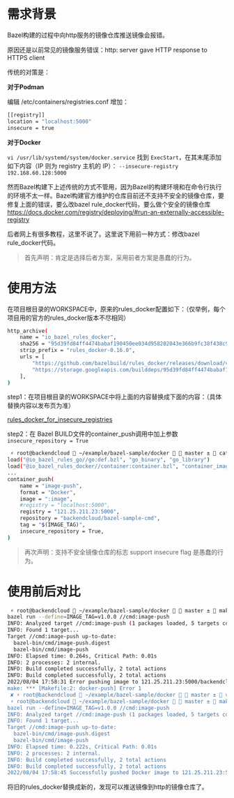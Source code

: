 
# 需求背景

Bazel构建的过程中向http服务的镜像仓库推送镜像会报错。

原因还是以前常见的镜像服务错误：http: server gave HTTP response to HTTPS client

传统的对策是：

**对于Podman**

编辑 /etc/containers/registries.conf 增加：

```bash
[[registry]]
location = "localhost:5000"
insecure = true
```

**对于Docker**

`vi /usr/lib/systemd/system/docker.service` 找到 `ExecStart`，在其末尾添加如下内容（IP 则为 registry 主机的 IP）： `--insecure-registry 192.168.60.128:5000`

然而Bazel构建下上述传统的方式不管用，因为Bazel的构建环境和在命令行执行的环境不太一样。Bazel构建官方维护的仓库目前还不支持不安全的镜像仓库，要修复上面的错误，要么改bazel rule_docker代码，要么做个安全的镜像仓库 https://docs.docker.com/registry/deploying/#run-an-externally-accessible-registry

后者网上有很多教程，这里不说了。这里说下用前一种方式：修改bazel rule_docker代码。

> 首先声明：肯定是选择后者方案，采用前者方案是愚蠢的行为。



# 使用方法


在项目根目录的WORKSPACE中，原来的rules_docker配置如下：（仅举例，每个项目用的官方的rules_docker版本不尽相同）

```bash
http_archive(
    name = "io_bazel_rules_docker",
    sha256 = "95d39fd84ff4474babaf190450ee034d958202043e366b9fc38f438c9e6c3334",
    strip_prefix = "rules_docker-0.16.0",
    urls = [
        "https://github.com/bazelbuild/rules_docker/releases/download/v0.16.0/rules_docker-v0.16.0.tar.gz",
        "https://storage.googleapis.com/builddeps/95d39fd84ff4474babaf190450ee034d958202043e366b9fc38f438c9e6c3334",
    ],
)
```

step1：在项目根目录的WORKSPACE中将上面的内容替换成下面的内容：（具体替换内容以发布页为准）

[rules_docker_for_insecure_registries](https://github.com/backendcloud/rules_docker_for_insecure_registries/releases/tag/rules_docker_for_insecure_registries)

step2：在 Bazel BUILD文件的container_push调用中加上参数`insecure_repository = True`

```bash
 ⚡ root@backendcloud  ~/example/bazel-sample/docker   master ±  cat cmd/BUILD.bazel 
load("@io_bazel_rules_go//go:def.bzl", "go_binary", "go_library")
load("@io_bazel_rules_docker//container:container.bzl", "container_image", "container_push")
...
container_push(
    name = "image-push",
    format = "Docker",
    image = ":image",
    #registry = "localhost:5000",
    registry = "121.25.211.23:5000",
    repository = "backendcloud/bazel-sample-cmd",
    tag = "$(IMAGE_TAG)",
    insecure_repository = True,
)
```

> 再次声明：支持不安全镜像仓库的标志 support insecure flag 是愚蠢的行为。

# 使用前后对比

```bash
 ⚡ root@backendcloud  ~/example/bazel-sample/docker   master ±  make docker-push
bazel run --define=IMAGE_TAG=v1.0.0 //cmd:image-push
INFO: Analyzed target //cmd:image-push (1 packages loaded, 5 targets configured).
INFO: Found 1 target...
Target //cmd:image-push up-to-date:
  bazel-bin/cmd/image-push.digest
  bazel-bin/cmd/image-push
INFO: Elapsed time: 0.264s, Critical Path: 0.01s
INFO: 2 processes: 2 internal.
INFO: Build completed successfully, 2 total actions
INFO: Build completed successfully, 2 total actions
2022/08/04 17:58:31 Error pushing image to 121.25.211.23:5000/backendcloud/bazel-sample-cmd:v1.0.0: unable to push image to 121.25.211.23:5000/backendcloud/bazel-sample-cmd:v1.0.0: Get "https://121.25.211.23:50t
make: *** [Makefile:2: docker-push] Error 1
 ✘ ⚡ root@backendcloud  ~/example/bazel-sample/docker   master ±  vi cmd/BUILD.bazel
 ⚡ root@backendcloud  ~/example/bazel-sample/docker   master ±  make docker-push  
bazel run --define=IMAGE_TAG=v1.0.0 //cmd:image-push
INFO: Analyzed target //cmd:image-push (1 packages loaded, 5 targets configured).
INFO: Found 1 target...
Target //cmd:image-push up-to-date:
  bazel-bin/cmd/image-push.digest
  bazel-bin/cmd/image-push
INFO: Elapsed time: 0.222s, Critical Path: 0.01s
INFO: 2 processes: 2 internal.
INFO: Build completed successfully, 2 total actions
INFO: Build completed successfully, 2 total actions
2022/08/04 17:58:45 Successfully pushed Docker image to 121.25.211.23:5000/backendcloud/bazel-sample-cmd:v1.0.0 - 121.25.211.23@sha256:322b44c93453aaaa21bb1584caa16cb56f178230f5bb47a93d7ab4b4279dd2fe
```

将旧的rules_docker替换成新的，发现可以推送镜像到http的镜像仓库了。
